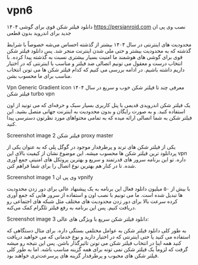 # vpn6
دانلود فیلتر شکن قوی برای گوشی ۱۴۰۴
https://persianroid.com
نصب وی پی ان جدید برای اندروید بدون قطعی

محدودیت‌ های اینترنتی در سال ۱۴۰۴ بیشتر از گذشته احساس می‌شه خصوصاً با شرایط گذشته که به محدودیت بیشتر و حتی ملی شدن اینترنت منجر شد. پس دانلود فیلتر شکن قوی برای گوشی‌ های هوشمند ما امنیت بسیار بیشتری نسبت به گذشته پیدا کرده. با انتخاب درست و معقول می‌ تونیم اتصالی ضد فیلتر و مناسب با اینترنتی که در اختیار داریم داشته باشیم. در ادامه بررسی می‌ کنیم که کدام فیلتر شکن‌ ها می‌ تونن انتخاب مناسب برای ما محسوب بشن.

Vpn Generic Gradient icon
معرفی چند تا فیلتر شکن خوب و سریع در سال ۱۴۰۴
فیلتر شکن turbo vpn

یک فیلتر شکن اندرویدی قدیمی با پنل کاربری بسیار سبک و حرفه‌ای که می‌ تونید از اون استفاده کنید. و به صورت رایگان و بدون محدودیت به اینترنت جهانی متصل بشید. این فیلتر شکن به شما اتصالی ارائه میده که به تمامی محتواهای مورد نظرتون دسترسی پیدا کنید.

Screenshot image 2
فیلتر شکن proxy master

یکی از فیلتر شکن‌ های ترند و پرطرفدار موجود در گوگل پلی که به عنوان یکی از پردانلود ترین فیلتر شکن‌ ها محسوب میشه. این موضوع نشان از کیفیت بالای این vpn داره. تو این برنامه سرور های قدرتمند و سریع و بهترین پروتکل‌ های امنیتی جمع آوری شده. تا در کنار هم بهترین نوع اتصال را برای شما فراهم کنن.

Screenshot image 1
وی پی ان vpnify

با بیش از ۵۰ میلیون دانلود فعال این برنامه به یک پیشنهاد عالی برای دور زدن محدودیت‌ ها تبدیل شده است. ما می‌ تونیم با نصب اون و استفاده از سرور هایی که جمع آوری کرده سرعت بالا برای دور زدن محدودیت‌ های مختلف مثل شبکه‌ های اجتماعی رو دریافت کنیم. پس این برنامه به رفع فیلتر تلگرام کمک می‌کنه.

Screenshot image 3
دانلود فیلتر شکن سریع با ویژگی های عالی:

به طور کلی دانلود فیلتر شکن به عوامل مختلفی بستگی داره. برای مثال دستگاهی که استفاده می‌ کنید یا حتی اینترنتی که در اختیار دارید و نوع خدماتی که می‌ خواهید دریافت کنید همه اینا در انتخاب فیلتر شکن می‌ تونن تاثیرگذار باشن. پس این نتیجه رو میشه گرفت که لزوماً یک فیلتر شکن نمی‌ تونه برای همه گزینه مناسب باشه. اما به طور کلی فیلتر شکن‌ های محبوب و پرطرفدار گزینه‌ های پرسرعت‌تری خواهند بود.
